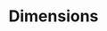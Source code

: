---
bigquery: https://console.cloud.google.com/bigquery?p=covid-19-dimensions-ai&page=table&d=data&t=publications
contributors: Digital Science, https://www.digital-science.com/
cost: Free for personal, non-commercial use.
description: Dimensions contains more than 100 million publications, ranging from
  articles published in scholarly journals, books and book chapters, to preprints
  and conference proceedings. All publications are contextualized with linked data
  sets, funding, publications, patents, clinical trials, and policy documents. You
  can also view associated categories, funders, institutions, and researcher profiles.
documentation: https://docs.dimensions.ai/bigquery/index.html
last_edit: Mon, 04 Apr 2022 19:04:00 GMT
location: https://www.dimensions.ai/products/free/
maintained_by: Digital Science, https://www.digital-science.com/
schema_fields: '[''start_date'', ''type'', ''associated_publication_pmid'', ''date_normal'',
  ''end_date'', ''citation_string'', ''embargo_date'', ''established'', ''pages'',
  ''concepts'', ''associated_publication_arxiv_id'', ''research_org_state_codes'',
  ''reference_ids'', ''aliases'', ''associated_grant_ids'', ''repository_name'', ''volume'',
  ''email_address'', ''original_abstract'', ''publication_date'', ''organisation_details'',
  ''resulting_publication_ids'', ''authors'', ''repository_url'', ''funder_org_acronyms'',
  ''category_hrcs_hc'', ''current_assignee_countries'', ''title'', ''cited_by_ids'',
  ''journal_lists'', ''category_bra'', ''funder_orgs'', ''clinical_trial_ids'', ''isbn'',
  ''current_assignee'', ''gender'', ''publisher'', ''open_access_categories_v2'',
  ''conditions'', ''expiration_year'', ''book_title'', ''original_assignee_orgs'',
  ''funding_gbp'', ''subtitles'', ''legal_status'', ''description'', ''repository_id'',
  ''researcher_ids'', ''metrics'', ''journal'', ''associated_publication_doi'', ''category_icrp_cso'',
  ''abstract'', ''funder_org_countries'', ''category_uoa'', ''funding_cad'', ''category_rcdc'',
  ''language'', ''license'', ''date_print'', ''mesh_terms'', ''open_access_categories'',
  ''grant_number'', ''funding_usd'', ''date_online'', ''funding_chf'', ''acronyms'',
  ''start_year'', ''original_title'', ''acknowledgements'', ''granted_date'', ''granted_year'',
  ''id'', ''arxiv_id'', ''funder_org_cities'', ''editors'', ''funder_org_state_codes'',
  ''linkout'', ''supporting_grant_ids'', ''funder_org'', ''citations'', ''funding_nzd'',
  ''source_id'', ''category_for'', ''date_modified'', ''associated_publication_id'',
  ''mesh_headings'', ''jurisdiction'', ''priority_date'', ''external_ids'', ''assignee_countries'',
  ''doi'', ''family_members_ids'', ''status'', ''phase'', ''category_icrp_ct'', ''research_org_cities'',
  ''inventor_names'', ''altmetrics'', ''category_sdg'', ''filing_year'', ''address'',
  ''current_assignee_orgs'', ''cpc'', ''research_orgs'', ''categories'', ''category_hrcs_rac'',
  ''funding_eur'', ''book_series_title'', ''original_assignee_countries'', ''eisbn'',
  ''publication_year'', ''labels'', ''registry'', ''application_number'', ''category_hra'',
  ''date_imported_gbq'', ''assignee_orgs'', ''investigators'', ''filing_status'',
  ''ipcr'', ''interventions'', ''parent_id'', ''research_org_country_names'', ''expiration_date'',
  ''date_inserted'', ''created_date'', ''funding_details'', ''end_year'', ''wikipedia_url'',
  ''proceedings_title'', ''resulting_publication_doi'', ''year'', ''funding_aud'',
  ''funder_countries'', ''family_count'', ''filing_date'', ''issue'', ''links'', ''date'',
  ''funding_cny'', ''funding_jpy'', ''acronym'', ''publication_ids'', ''funding_currency'',
  ''types'', ''name'', ''relationships'', ''citations_count'', ''research_org_countries'',
  ''priority_year'', ''funding_amount'', ''legal_events'', ''family_id'', ''conference'',
  ''brief_title'', ''research_org_city_names'', ''active_years'', ''kind'', ''pmid'',
  ''pmcid'', ''research_org_state_names'', ''foa_number'', ''patent_ids'', ''original_assignee'']'
shortname: dimensions
tags:
- scholarly literature
- patents
- funding
- clinical trials
- academic profiles
terms_of_use: 'Use of both the Dimensions COVID-19 dataset and full Dimensions dataset
  are subject to the Dimensions Terms of use: https://www.dimensions.ai/policies-terms-legal '
title: Dimensions
uuid: dcff88bd-fe6b-4fdb-8159-809bf9d7bc1c
---
